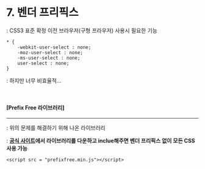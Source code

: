 # 7. 벤더 프리픽스

: CSS3 표준 확정 이전 브라우저(구형 프라우저) 사용시 필요한 기능 

```
* {
	-webkit-user-select : none;
	-moz-user-select : none;
	-ms-user-select : none;
	user-select : none;
}
```

: 하지만 너무 비효율적...

<br>

#### [Prefix Free 라이브러리]

----

: 위의 문제를 해결하기 위해 나온 라이브러리

: **[공식 사이트](http://leaverou.github.io/prefixfree/)에서 라이브러리를 다운하고 inclue해주면 벤더 프리픽스 없이 모든 CSS 사용 가능**

```
<script src = "prefixfree.min.js"></script>
```

